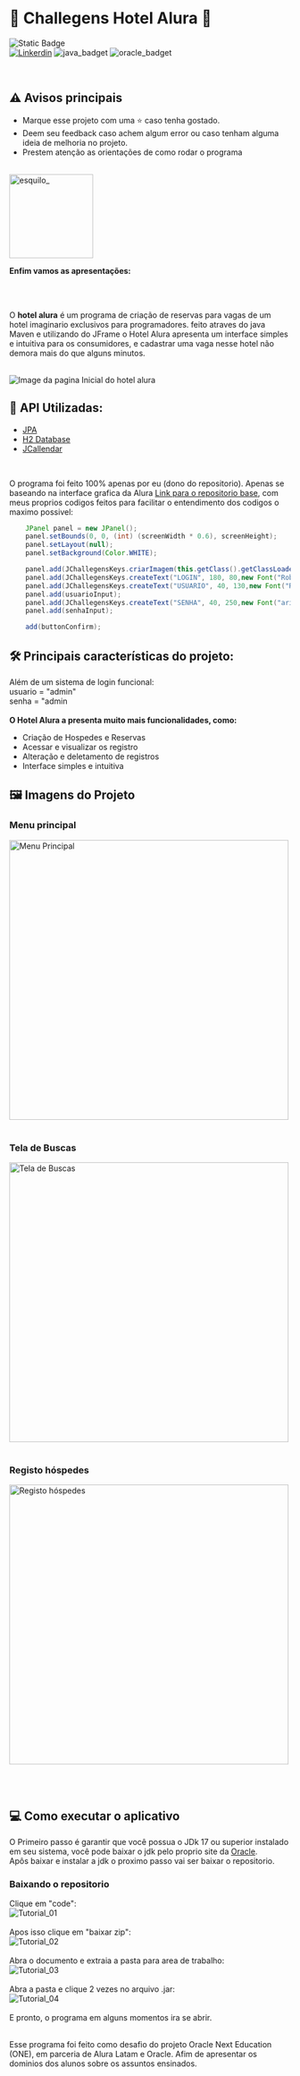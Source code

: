
# 🏨 Challegens Hotel Alura 🏨
![Static Badge](https://img.shields.io/badge/Status-Parado-red?style=flat-square&logo=Github)
<br>
[![Linkerdin](https://img.shields.io/badge/LinkedIn-0077B5?style=for-the-badge&logo=linkedin&logoColor=white)](www.linkedin.com/in/manoeldev-backend)
![java_badget](https://img.shields.io/badge/Java-ED8B00?style=for-the-badge&logo=openjdk&logoColor=white)
![oracle_badget](https://img.shields.io/badge/Oracle-F80000?style=for-the-badge&logo=Oracle&logoColor=white)

<br>

## ⚠️ Avisos principais
* Marque esse projeto com uma ⭐ caso tenha gostado.
* Deem seu feedback caso achem algum error ou caso tenham alguma ideia de melhoria no projeto.
* Prestem atenção as orientações de como rodar o programa

<br>
<img src="https://github.com/Manoelrev/hotel_alura_challegens/assets/92553052/4f294b9d-d919-4827-9ea8-0062a5f21866" alt="esquilo_" width="150">

<br>

**Enfim vamos as apresentações:**

<br><br>

O **hotel alura** é um programa de criação de reservas para vagas de um hotel imaginario exclusivos para programadores. feito atraves do java Maven e utilizando do JFrame o Hotel Alura apresenta um interface simples e intuitiva para os consumidores, e cadastrar uma vaga nesse hotel não demora mais do que alguns minutos.
<br><br>

![Image da pagina Inicial do hotel alura](https://github.com/Manoelrev/hotel_alura_challegens/assets/92553052/2a7e04c0-7228-48e7-80d7-73c52518de9d)

## 🤖 API Utilizadas: 
* [JPA](https://mvnrepository.com/artifact/org.hibernate/hibernate-entitymanager) 
* [H2 Database](https://mvnrepository.com/artifact/com.h2database/h2) 
* [JCallendar](https://mvnrepository.com/artifact/com.toedter/jcalendar) 

<br>

O programa foi feito 100% apenas por eu (dono do repositorio). Apenas se baseando na interface grafica da Alura [Link para o repositorio base](https://github.com/alura-challenges/challenge-one-alura-hotel-br), com meus proprios codigos feitos para facilitar o entendimento dos codigos o maximo possivel:

```java
    JPanel panel = new JPanel();
    panel.setBounds(0, 0, (int) (screenWidth * 0.6), screenHeight);
    panel.setLayout(null);
    panel.setBackground(Color.WHITE);

    panel.add(JChallegensKeys.criarImagem(this.getClass().getClassLoader().getResource("imagens/Ha-100px.png"), 30, 30, 100,100));
    panel.add(JChallegensKeys.createText("LOGIN", 180, 80,new Font("Roboto", Font.BOLD, 25), new Color(8,136,198,255)));
    panel.add(JChallegensKeys.createText("USUARIO", 40, 130,new Font("Roboto", Font.BOLD, 25), new Color(8,136,198,255)));
    panel.add(usuarioInput);
    panel.add(JChallegensKeys.createText("SENHA", 40, 250,new Font("arial", Font.BOLD, 20), new Color(8,136,198,255)));
    panel.add(senhaInput);

    add(buttonConfirm);
```

## 🛠️ Principais características do projeto:
Além de um sistema de login funcional:
<br>usuario = "admin" 
<br>senha = "admin
<br><br>**O Hotel Alura a presenta muito mais funcionalidades, como:**

* Criação de Hospedes e Reservas 
* Acessar e visualizar os registro 
* Alteração e deletamento de registros 
* Interface simples e intuitiva

## 🖼️ Imagens do Projeto

### Menu principal
<img src="https://github.com/Manoelrev/hotel_alura_challegens/assets/92553052/6ae24ebb-4189-4483-87ab-17a87d40e216" alt="Menu Principal" width="500">
<br><br>

### Tela de Buscas
<img src="https://github.com/Manoelrev/hotel_alura_challegens/assets/92553052/44e0804f-3d71-485b-a661-146b66cd6a4e" alt="Tela de Buscas" width="500">
<br><br>

### Registo hóspedes
<img src="https://github.com/Manoelrev/hotel_alura_challegens/assets/92553052/bdfa9d8a-86da-4b00-8676-8cbf828ac49a" alt="Registo hóspedes" width="500">

<br><br>
## 💻 Como executar o aplicativo

O Primeiro passo é garantir que você possua o JDk 17 ou superior instalado em seu sistema, você pode baixar o jdk pelo proprio site da [Oracle](https://www.oracle.com/java/technologies/downloads/).
<br>
Apôs baixar e instalar a jdk o proximo passo vai ser baixar o repositorio. 

### Baixando o repositorio
Clique em "code":
<br>
![Tutorial_01](https://github.com/Manoelrev/hotel_alura_challegens/assets/92553052/ee4deeb6-dba1-4be0-99ce-9bc36ca90a1c)
<br><br>
Apos isso clique  em "baixar zip":
<br>
![Tutorial_02](https://github.com/Manoelrev/hotel_alura_challegens/assets/92553052/41799aec-dbc4-4055-a09b-a4975688dcac)
<br><br>
Abra o documento e extraia a pasta para area de trabalho:
<br>
![Tutorial_03](https://github.com/Manoelrev/hotel_alura_challegens/assets/92553052/0e3f35f6-3963-42d1-8be1-81d595808249)
<br><br>
Abra a pasta e clique 2 vezes no arquivo .jar:
<br>
![Tutorial_04](https://github.com/Manoelrev/hotel_alura_challegens/assets/92553052/fcf58a91-0a89-4a40-b783-db20153d594f)
<br><br>
E pronto, o programa em alguns momentos ira se abrir.

<br>
Esse programa foi feito como desafio do projeto Oracle Next Education (ONE), em parceria de Alura Latam e Oracle. Afim de apresentar os dominios dos alunos sobre os assuntos ensinados. 

